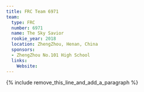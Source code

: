 ```yaml
---
title: FRC Team 6971
team:
  type: FRC
  number: 6971
  name: The Sky Savior
  rookie_year: 2018
  location: ZhengZhou, Henan, China
  sponsors:
  - ZhengZhou No.101 High School
  links:
    Website:
---
```


{% include remove_this_line_and_add_a_paragraph %}
